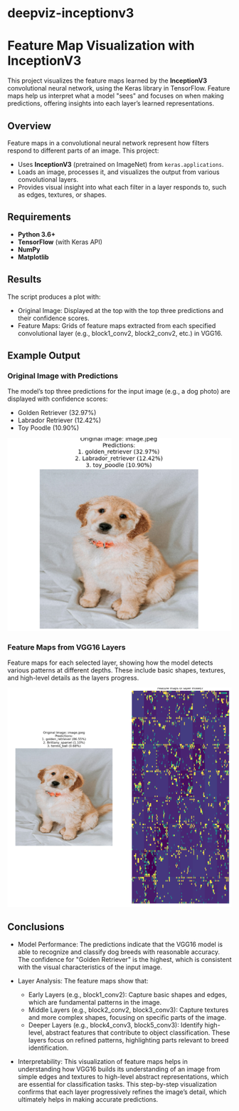 # deepviz-inceptionv3
# Feature Map Visualization with InceptionV3

This project visualizes the feature maps learned by the **InceptionV3** convolutional neural network, using the Keras library in TensorFlow. Feature maps help us interpret what a model "sees" and focuses on when making predictions, offering insights into each layer’s learned representations.


## Overview

Feature maps in a convolutional neural network represent how filters respond to different parts of an image. This project:
- Uses **InceptionV3** (pretrained on ImageNet) from `keras.applications`.
- Loads an image, processes it, and visualizes the output from various convolutional layers.
- Provides visual insight into what each filter in a layer responds to, such as edges, textures, or shapes.

## Requirements

- **Python 3.6+**
- **TensorFlow** (with Keras API)
- **NumPy**
- **Matplotlib**

## Results

The script produces a plot with:

- Original Image: Displayed at the top with the top three predictions and their confidence scores.
- Feature Maps: Grids of feature maps extracted from each specified convolutional layer (e.g., block1_conv2, block2_conv2, etc.) in VGG16.

## Example Output

### Original Image with Predictions

The model’s top three predictions for the input image (e.g., a dog photo) are displayed with confidence scores:

- Golden Retriever (32.97%)
- Labrador Retriever (12.42%)
- Toy Poodle (10.90%)

![Example Image](result/1.png)

### Feature Maps from VGG16 Layers
Feature maps for each selected layer, showing how the model detects various patterns at different depths. These include basic shapes, textures, and high-level details as the layers progress.

![Example Image](result/2.png)

## Conclusions

-  Model Performance: The predictions indicate that the VGG16 model is able to recognize and classify dog breeds with reasonable accuracy. The confidence for "Golden Retriever" is the highest, which is consistent with the visual characteristics of the input image.

-  Layer Analysis: The feature maps show that:

      - Early Layers (e.g., block1_conv2): Capture basic shapes and edges, which are fundamental patterns in the image.
      - Middle Layers (e.g., block2_conv2, block3_conv3): Capture textures and more complex shapes, focusing on specific parts of the image.
      - Deeper Layers (e.g., block4_conv3, block5_conv3): Identify high-level, abstract features that contribute to object classification. These layers focus on refined patterns, highlighting parts relevant to breed identification.

-  Interpretability: This visualization of feature maps helps in understanding how VGG16 builds its understanding of an image from simple edges and textures to high-level abstract representations, which are essential for classification tasks. This step-by-step visualization confirms that each layer progressively refines the image’s detail, which ultimately helps in making accurate predictions.

